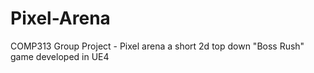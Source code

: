 # Pixel-Arena
COMP313 Group Project  - Pixel arena a short 2d top down "Boss Rush" game developed in UE4
